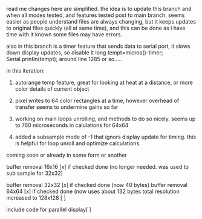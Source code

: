read me changes here are simplified. the idea is to update this branch and when all modes tested, and features tested post to main branch. seems easier as people understand files are always changing, but it keeps updates to original files quickly (all at same time), and this can be done as i have time with it known some files may have errors.


also in this branch is a timer feature that sends data to serial port, it slows down display updates, so disable it
long tempt=micros()-timer;
Serial.println(tempt);
around line 1285 or so.....



in this iteration:

1) autorange temp feature, great for looking at heat at a distance, or more color details of current object
2) pixel writes to 64 color rectangles at a time, however overhead of transfer seems to undermine gains so far
3) working on main loops unrolling, and methods to do so nicely. seems up to 760 microseconds in calulations for 64x64

4) added a subsample mode of -1 that ignors display update for timing. this is helpful for loop unroll and optimize calculations


coming soon or already in some form or another

buffer removal 16x16 [x] if checked done (no longer needed. was used to sub sample for 32x32)

buffer removal 32x32 [x] if checked done (now 40 bytes)
buffer removal 64x64 [x] if checked done (now uses about 132 bytes total
resolution increased to 128x128 [ ]

include code for parallel display[ ]



